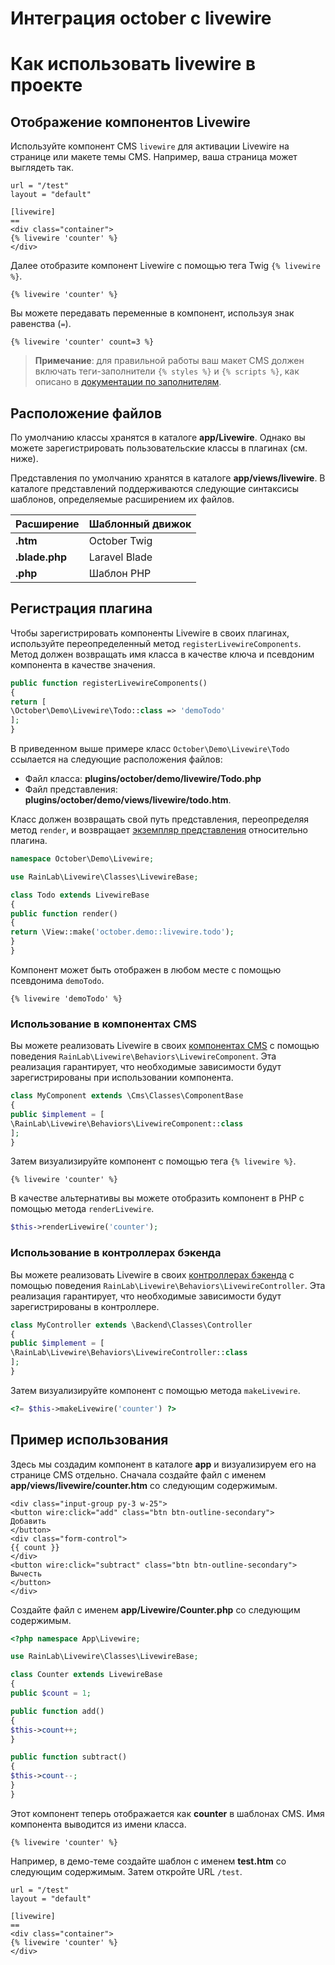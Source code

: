 # Интеграция october c livewire

# Как использовать livewire в проекте

## Отображение компонентов Livewire

Используйте компонент CMS `livewire` для активации Livewire на странице или макете темы CMS. Например, ваша страница может выглядеть так.

```twig
url = "/test"
layout = "default"

[livewire]
==
<div class="container">
{% livewire 'counter' %}
</div>
```

Далее отобразите компонент Livewire с помощью тега Twig `{% livewire %}`.

```twig
{% livewire 'counter' %}
```

Вы можете передавать переменные в компонент, используя знак равенства (`=`).

```twig
{% livewire 'counter' count=3 %}
```

> **Примечание**: для правильной работы ваш макет CMS должен включать теги-заполнители `{% styles %}` и `{% scripts %}`, как описано в [документации по заполнителям](https://docs.octobercms.com/3.x/markup/tag/placeholder.html#scripts).

## Расположение файлов

По умолчанию классы хранятся в каталоге **app/Livewire**. Однако вы можете зарегистрировать пользовательские классы в плагинах (см. ниже).

Представления по умолчанию хранятся в каталоге **app/views/livewire**. В каталоге представлений поддерживаются следующие синтаксисы шаблонов, определяемые расширением их файлов.

Расширение | Шаблонный движок
--------- | --------------
**.htm** | October Twig
**.blade.php** | Laravel Blade
**.php** | Шаблон PHP

## Регистрация плагина

Чтобы зарегистрировать компоненты Livewire в своих плагинах, используйте переопределенный метод `registerLivewireComponents`. Метод должен возвращать имя класса в качестве ключа и псевдоним компонента в качестве значения.

```php
public function registerLivewireComponents()
{
return [
\October\Demo\Livewire\Todo::class => 'demoTodo'
];
}
```

В приведенном выше примере класс `October\Demo\Livewire\Todo` ссылается на следующие расположения файлов:

- Файл класса: **plugins/october/demo/livewire/Todo.php**
- Файл представления: **plugins/october/demo/views/livewire/todo.htm**.

Класс должен возвращать свой путь представления, переопределяя метод `render`, и возвращает [экземпляр представления](https://docs.octobercms.com/3.x/extend/services/response-view.html) относительно плагина.

```php
namespace October\Demo\Livewire;

use RainLab\Livewire\Classes\LivewireBase;

class Todo extends LivewireBase
{
public function render()
{
return \View::make('october.demo::livewire.todo');
}
}
```

Компонент может быть отображен в любом месте с помощью псевдонима `demoTodo`.

```twig
{% livewire 'demoTodo' %}
```

### Использование в компонентах CMS

Вы можете реализовать Livewire в своих [компонентах CMS](https://docs.octobercms.com/3.x/extend/cms-components.html) с помощью поведения `RainLab\Livewire\Behaviors\LivewireComponent`. Эта реализация гарантирует, что необходимые зависимости будут зарегистрированы при использовании компонента.

```php
class MyComponent extends \Cms\Classes\ComponentBase
{
public $implement = [
\RainLab\Livewire\Behaviors\LivewireComponent::class
];
}
```

Затем визуализируйте компонент с помощью тега `{% livewire %}`.

```twig
{% livewire 'counter' %}
```

В качестве альтернативы вы можете отобразить компонент в PHP с помощью метода `renderLivewire`.

```php
$this->renderLivewire('counter');
```

### Использование в контроллерах бэкенда

Вы можете реализовать Livewire в своих [контроллерах бэкенда](https://docs.octobercms.com/3.x/extend/system/controllers.html) с помощью поведения `RainLab\Livewire\Behaviors\LivewireController`. Эта реализация гарантирует, что необходимые зависимости будут зарегистрированы в контроллере.

```php
class MyController extends \Backend\Classes\Controller
{
public $implement = [
\RainLab\Livewire\Behaviors\LivewireController::class
];
}
```

Затем визуализируйте компонент с помощью метода `makeLivewire`.

```php
<?= $this->makeLivewire('counter') ?>
```

## Пример использования

Здесь мы создадим компонент в каталоге **app** и визуализируем его на странице CMS отдельно. Сначала создайте файл с именем **app/views/livewire/counter.htm** со следующим содержимым.

```twig
<div class="input-group py-3 w-25">
<button wire:click="add" class="btn btn-outline-secondary">
Добавить
</button>
<div class="form-control">
{{ count }}
</div>
<button wire:click="subtract" class="btn btn-outline-secondary">
Вычесть
</button>
</div>
```

Создайте файл с именем **app/Livewire/Counter.php** со следующим содержимым.

```php
<?php namespace App\Livewire;

use RainLab\Livewire\Classes\LivewireBase;

class Counter extends LivewireBase
{
public $count = 1;

public function add()
{
$this->count++;
}

public function subtract()
{
$this->count--;
}
}
```

Этот компонент теперь отображается как **counter** в шаблонах CMS. Имя компонента выводится из имени класса.

```twig
{% livewire 'counter' %}
```

Например, в демо-теме создайте шаблон с именем **test.htm** со следующим содержимым. Затем откройте URL `/test`.

```twig
url = "/test"
layout = "default"

[livewire]
==
<div class="container">
{% livewire 'counter' %}
</div>
```
